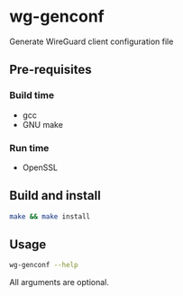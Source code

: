 # wg-genconf
Generate WireGuard client configuration file

## Pre-requisites

### Build time

- gcc
- GNU make

### Run time

- OpenSSL

## Build and install

```sh
make && make install
```

## Usage

```sh
wg-genconf --help
```

All arguments are optional.

